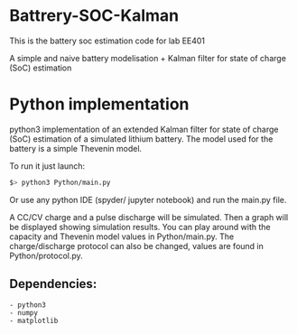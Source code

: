 # Battrery-SOC-Kalman
This is the battery soc estimation code for lab EE401

A simple and naive battery modelisation + Kalman filter for state of charge (SoC) estimation

# Python implementation
python3 implementation of an extended Kalman filter for state of charge (SoC) estimation of a simulated lithium battery. The model used for the battery is a simple Thevenin model.


To run it just launch:
```sh
$> python3 Python/main.py
```
Or use any python IDE (spyder/ jupyter notebook) and run the main.py file.

A CC/CV charge and a pulse discharge will be simulated. Then a graph will be displayed showing simulation results. You can play around with the capacity and Thevenin model values in Python/main.py. The charge/discharge protocol can also be changed, values are found in Python/protocol.py.

## Dependencies:
    - python3
    - numpy
    - matplotlib

